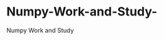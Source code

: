   # Numpy-Work-and-Study-
Numpy Work and Study 
                
                
              
                                  
                  
                                                         
                                                                                                               
                    
                                            
                       
               
